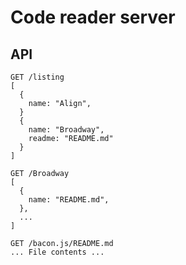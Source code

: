 # Code reader server


## API

    GET /listing
    [
      {
        name: "Align",
      }
      {
        name: "Broadway",
        readme: "README.md"
      }
    ]

    GET /Broadway
    [
      {
        name: "README.md",
      },
      ...
    ]

    GET /bacon.js/README.md
    ... File contents ...

